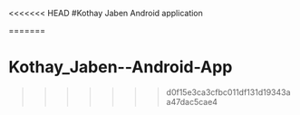 <<<<<<< HEAD
#Kothay Jaben Android application

=======
# Kothay_Jaben--Android-App
 
>>>>>>> d0f15e3ca3cfbc011df131d19343aa47dac5cae4
